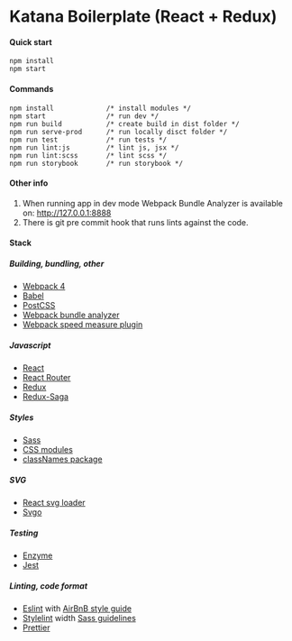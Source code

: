# Katana Boilerplate (React + Redux)

#### Quick start

```
npm install
npm start
```

#### Commands

```
npm install             /* install modules */
npm start               /* run dev */
npm run build           /* create build in dist folder */
npm run serve-prod      /* run locally disct folder */
npm run test            /* run tests */
npm run lint:js         /* lint js, jsx */
npm run lint:scss       /* lint scss */
npm run storybook       /* run storybook */
```

#### Other info

1. When running app in dev mode Webpack Bundle Analyzer is available on: http://127.0.0.1:8888
2. There is git pre commit hook that runs lints against the code. 


#### Stack

##### Building, bundling, other

* [Webpack 4](https://www.google.com)
* [Babel](https://babeljs.io/) 
* [PostCSS](https://postcss.org/)
* [Webpack bundle analyzer](https://github.com/webpack-contrib/webpack-bundle-analyzer)
* [Webpack speed measure plugin](https://github.com/stephencookdev/speed-measure-webpack-plugin)

##### Javascript

* [React](https://reactjs.org/)
* [React Router](https://reacttraining.com/react-router/)
* [Redux](https://redux.js.org/)
* [Redux-Saga](https://github.com/redux-saga/redux-saga)


##### Styles

* [Sass](https://sass-lang.com/)
* [CSS modules](https://github.com/css-modules/css-modules)
* [classNames package](https://github.com/JedWatson/classnames) 

##### SVG 

* [React svg loader](https://www.npmjs.com/package/react-svg-loader) 
* [Svgo](https://github.com/svg/svgo)

##### Testing

* [Enzyme](https://airbnb.io/enzyme/)
* [Jest](https://jestjs.io/)

##### Linting, code format

* [Eslint](https://eslint.org/)
with [AirBnB style guide](https://github.com/airbnb/javascript)
* [Stylelint](https://github.com/stylelint/stylelint) width [Sass guidelines](https://sass-guidelin.es/)
* [Prettier](https://prettier.io/)



